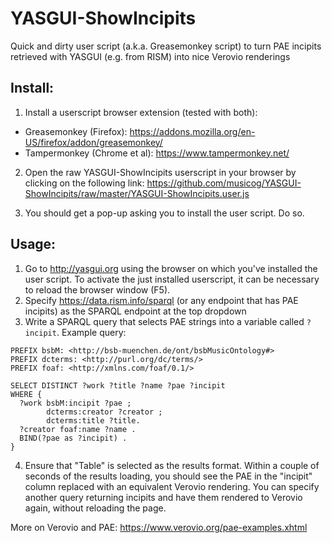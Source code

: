 # YASGUI-ShowIncipits
Quick and dirty user script (a.k.a. Greasemonkey script) to turn PAE incipits retrieved with YASGUI (e.g. from RISM) into nice Verovio renderings

## Install:
1. Install a userscript browser extension (tested with both):
  * Greasemonkey (Firefox): https://addons.mozilla.org/en-US/firefox/addon/greasemonkey/
  * Tampermonkey (Chrome et al): https://www.tampermonkey.net/
  
2. Open the raw YASGUI-ShowIncipits userscript in your browser by clicking on the following link: https://github.com/musicog/YASGUI-ShowIncipits/raw/master/YASGUI-ShowIncipits.user.js

3. You should get a pop-up asking you to install the user script. Do so. 

## Usage:
1. Go to http://yasgui.org using the browser on which you've installed the user script. To activate the just installed userscript, it can be necessary to reload the browser window (F5).
2. Specify https://data.rism.info/sparql (or any endpoint that has PAE incipits) as the SPARQL endpoint at the top dropdown
3. Write a SPARQL query that selects PAE strings into a variable called `?incipit`. Example query:
```
PREFIX bsbM: <http://bsb-muenchen.de/ont/bsbMusicOntology#>
PREFIX dcterms: <http://purl.org/dc/terms/>
PREFIX foaf: <http://xmlns.com/foaf/0.1/>

SELECT DISTINCT ?work ?title ?name ?pae ?incipit 
WHERE {  
  ?work bsbM:incipit ?pae ;
        dcterms:creator ?creator ;
        dcterms:title ?title.
  ?creator foaf:name ?name .
  BIND(?pae as ?incipit) .
} 
```
4. Ensure that "Table" is selected as the results format. Within a couple of seconds of the results loading, you should see the PAE in the "incipit" column replaced with an equivalent Verovio rendering. You can specify another query returning incipits and have them rendered to Verovio again, without reloading the page.

More on Verovio and PAE: https://www.verovio.org/pae-examples.xhtml
